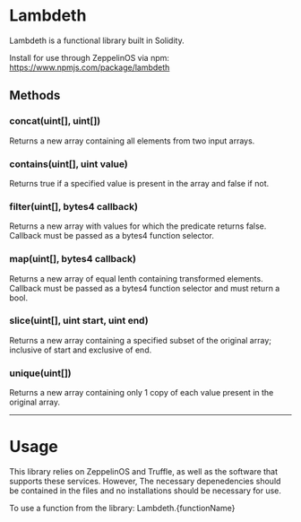 # Lambdeth

Lambdeth is a functional library built in Solidity.

Install for use through ZeppelinOS via npm: https://www.npmjs.com/package/lambdeth

## Methods

### concat(uint[], uint[])
Returns a new array containing all elements from two input arrays.

### contains(uint[], uint value)
Returns true if a specified value is present in the array and false if not.

### filter(uint[], bytes4 callback)
Returns a new array with values for which the predicate returns false.
Callback must be passed as a bytes4 function selector.

### map(uint[], bytes4 callback)
Returns a new array of equal lenth containing transformed elements.
Callback must be passed as a bytes4 function selector and must return a bool.

### slice(uint[], uint start, uint end)
Returns a new array containing a specified subset of the original array; inclusive of start and exclusive of end.

### unique(uint[])
Returns a new array containing only 1 copy of each value present in the original array.
____________________________________________________________________________________________________________________________________
# Usage

This library relies on ZeppelinOS and Truffle, as well as the software that supports these services. However, The necessary depenedencies should be contained in the files and no installations should be necessary for use.

To use a function from the library:
    Lambdeth.{functionName}
